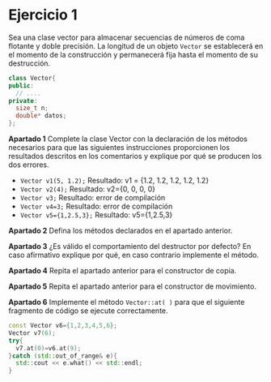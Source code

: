 # Ejercicio 1
Sea una clase vector para almacenar secuencias de números de coma flotante
y doble precisión. La longitud de un objeto `Vector` se establecerá en el momento de la
construcción y permanecerá fija hasta el momento de su destrucción.

```C++
class Vector{
public:
  // ....
private:
  size_t n;
  double* datos;
};
```

__Apartado 1__ Complete la clase Vector con la declaración de los métodos necesarios para que
las siguientes instrucciones proporcionen los resultados descritos en los comentarios y
explique por qué se producen los dos errores.
- `Vector v1(5, 1.2);` Resultado: v1 = {1.2, 1.2, 1.2, 1.2, 1.2}
- `Vector v2(4);`  Resultado: v2={0, 0, 0, 0}
- `Vector v3;` Resultado: error de compilación
- `Vector v4=3;` Resultado: error de compilación
- `Vector v5={1,2.5,3};` Resultado: v5={1,2.5,3}

__Apartado 2__ Defina los métodos declarados en el apartado anterior.

__Apartado 3__  ¿Es válido el comportamiento del destructor por defecto? En caso afirmativo explique por qué, en caso contrario implemente el método.

__Apartado 4__ Repita el apartado anterior para el constructor de copia.

__Apartado 5__ Repita el apartado anterior para el constructor de movimiento.

__Apartado 6__ Implemente el método `Vector::at( )` para que el siguiente fragmento de código se ejecute correctamente.
```C++
const Vector v6={1,2,3,4,5,6};
Vector v7(6);
try{
  v7.at(0)=v6.at(9);
}catch (std::out_of_range& e){
  std::cout << e.what() << std::endl;
}
```

